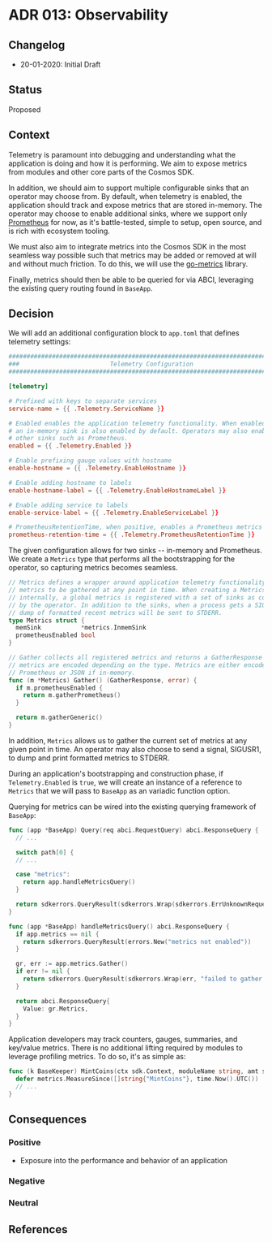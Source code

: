 # ADR 013: Observability

## Changelog

- 20-01-2020: Initial Draft

## Status

Proposed

## Context

Telemetry is paramount into debugging and understanding what the application is doing and how it is
performing. We aim to expose metrics from modules and other core parts of the Cosmos SDK.

In addition, we should aim to support multiple configurable sinks that an operator may choose from.
By default, when telemetry is enabled, the application should track and expose metrics that are
stored in-memory. The operator may choose to enable additional sinks, where we support only
[Prometheus](https://prometheus.io/) for now, as it's battle-tested, simple to setup, open source,
and is rich with ecosystem tooling.

We must also aim to integrate metrics into the Cosmos SDK in the most seamless way possible such that
metrics may be added or removed at will and without much friction. To do this, we will use the
[go-metrics](https://github.com/armon/go-metrics) library.

Finally, metrics should then be able to be queried for via ABCI, leveraging the existing query
routing found in `BaseApp`.

## Decision

We will add an additional configuration block to `app.toml` that defines telemetry settings:

```toml
###############################################################################
###                         Telemetry Configuration                         ###
###############################################################################

[telemetry]

# Prefixed with keys to separate services
service-name = {{ .Telemetry.ServiceName }}

# Enabled enables the application telemetry functionality. When enabled,
# an in-memory sink is also enabled by default. Operators may also enabled
# other sinks such as Prometheus.
enabled = {{ .Telemetry.Enabled }}

# Enable prefixing gauge values with hostname
enable-hostname = {{ .Telemetry.EnableHostname }}

# Enable adding hostname to labels
enable-hostname-label = {{ .Telemetry.EnableHostnameLabel }}

# Enable adding service to labels
enable-service-label = {{ .Telemetry.EnableServiceLabel }}

# PrometheusRetentionTime, when positive, enables a Prometheus metrics sink.
prometheus-retention-time = {{ .Telemetry.PrometheusRetentionTime }}
```

The given configuration allows for two sinks -- in-memory and Prometheus. We create a `Metrics`
type that performs all the bootstrapping for the operator, so capturing metrics becomes seamless.

```go
// Metrics defines a wrapper around application telemetry functionality. It allows
// metrics to be gathered at any point in time. When creating a Metrics object,
// internally, a global metrics is registered with a set of sinks as configured
// by the operator. In addition to the sinks, when a process gets a SIGUSR1, a
// dump of formatted recent metrics will be sent to STDERR.
type Metrics struct {
  memSink           *metrics.InmemSink
  prometheusEnabled bool
}

// Gather collects all registered metrics and returns a GatherResponse where the
// metrics are encoded depending on the type. Metrics are either encoded via
// Prometheus or JSON if in-memory.
func (m *Metrics) Gather() (GatherResponse, error) {
  if m.prometheusEnabled {
    return m.gatherPrometheus()
  }

  return m.gatherGeneric()
}
```

In addition, `Metrics` allows us to gather the current set of metrics at any given point in time. An
operator may also choose to send a signal, SIGUSR1,  to dump and print formatted metrics to STDERR.

During an application's bootstrapping and construction phase, if `Telemetry.Enabled` is `true`, we
will create an instance of a reference to `Metrics` that we will pass to `BaseApp` as an variadic
function option.

Querying for metrics can be wired into the existing querying framework of `BaseApp`:

```go
func (app *BaseApp) Query(req abci.RequestQuery) abci.ResponseQuery {
  // ...

  switch path[0] {
  // ...

  case "metrics":
    return app.handleMetricsQuery()
  }

  return sdkerrors.QueryResult(sdkerrors.Wrap(sdkerrors.ErrUnknownRequest, "unknown query path"))
}

func (app *BaseApp) handleMetricsQuery() abci.ResponseQuery {
  if app.metrics == nil {
    return sdkerrors.QueryResult(errors.New("metrics not enabled"))
  }

  gr, err := app.metrics.Gather()
  if err != nil {
    return sdkerrors.QueryResult(sdkerrors.Wrap(err, "failed to gather metrics"))
  }

  return abci.ResponseQuery{
    Value: gr.Metrics,
  }
}
```

Application developers may track counters, gauges, summaries, and key/value metrics. There is no
additional lifting required by modules to leverage profiling metrics. To do so, it's as simple as:

```go
func (k BaseKeeper) MintCoins(ctx sdk.Context, moduleName string, amt sdk.Coins) error {
  defer metrics.MeasureSince([]string{"MintCoins"}, time.Now().UTC())
  // ...
}
```

## Consequences

### Positive

- Exposure into the performance and behavior of an application

### Negative

### Neutral

## References
